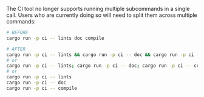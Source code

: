 
The CI tool no longer supports running multiple subcommands in a single call. Users who are currently doing so will need to split them across multiple commands:

```bash
# BEFORE
cargo run -p ci -- lints doc compile

# AFTER
cargo run -p ci -- lints && cargo run -p ci -- doc && cargo run -p ci -- compile
# or
cargo run -p ci -- lints; cargo run -p ci -- doc; cargo run -p ci -- compile
# or
cargo run -p ci -- lints
cargo run -p ci -- doc
cargo run -p ci -- compile
```
